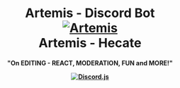 
<h1 align="center">
  <br>
  Artemis - Discord Bot
  <br> 
  <a href="https://github.com/Phoetanix/DiscordBot-Artemis"><img src="https://i.imgur.com/8JdCwdL.jpg"
alt="Artemis"></a>
 <br>
  Artemis - Hecate
  <br>
</h1>
<h4 align="center"> "On EDITING - REACT, MODERATION, FUN and MORE!"
  <p align="center">
    <a href="https://discord.js.org/#/">
      <img alt="Discord.js" src="https://img.shields.io/npm/v/discord.js?color=default&label=Discord.js&style=plastic">
  </a>
